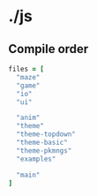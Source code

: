 ./js
====

Compile order
-------------

```coffeescript
files = [
  "maze"
  "game"
  "io"
  "ui"

  "anim"
  "theme"
  "theme-topdown"
  "theme-basic"
  "theme-pkmngs"
  "examples"

  "main"
]
```

